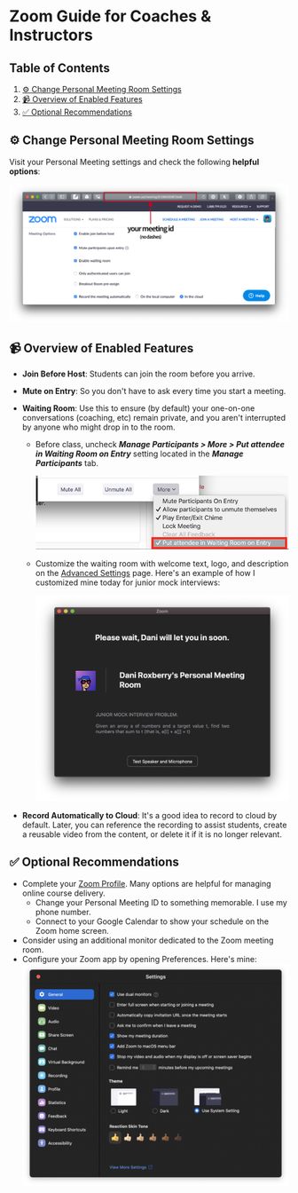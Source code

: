 # Zoom Guide for Coaches & Instructors

<!-- omit in toc -->
## Table of Contents

1. [⚙️ Change Personal Meeting Room Settings](#%e2%9a%99%ef%b8%8f-change-personal-meeting-room-settings)
1. [📹 Overview of Enabled Features](#%f0%9f%93%b9-overview-of-enabled-features)
1. [✅ Optional Recommendations](#%e2%9c%85-optional-recommendations)

## ⚙️ Change Personal Meeting Room Settings

Visit your Personal Meeting settings and check the following **helpful options**:

![settings](assets/settings.png)

## 📹 Overview of Enabled Features

- **Join Before Host**: Students can join the room before you arrive.
- **Mute on Entry**: So you don't have to ask every time you start a meeting.
- **Waiting Room**: Use this to ensure (by default) your one-on-one conversations (coaching, etc) remain private, and you aren't interrupted by anyone who might drop in to the room.
  - Before class, uncheck ***Manage Participants > More > Put attendee in Waiting Room on Entry*** setting located in the ***Manage Participants*** tab.

    ![waiting](assets/waiting.png)

  - Customize the waiting room with welcome text, logo, and description on the [Advanced Settings](https://zoom.us/profile/setting?mid=&from=client) page. Here's an example of how I customized mine today for junior mock interviews:

    ![lobby](assets/lobby.png)

- **Record Automatically to Cloud**: It's a good idea to record to cloud by default. Later, you can reference the recording to assist students, create a reusable video from the content, or delete it if it is no longer relevant.

## ✅ Optional Recommendations

- Complete your [Zoom Profile](https://zoom.us/profile). Many options are helpful for managing online course delivery.
  - Change your Personal Meeting ID to something memorable. I use my phone number.
  - Connect to your Google Calendar to show your schedule on the Zoom home screen.
- Consider using an additional monitor dedicated to the Zoom meeting room.
- Configure your Zoom app by opening Preferences. Here's mine:
  ![prefs](assets/prefs.png)
